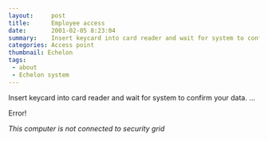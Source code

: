```yaml
---
layout:     post
title:      Employee access
date:       2001-02-05 8:23:04
summary:    Insert keycard into card reader and wait for system to confirm your data.
categories: Access point
thumbnail: Echelon
tags:
 - about
 - Echelon system
---
```


Insert keycard into card reader and wait for system to confirm your data.
...

Error!

*This computer is not connected to security grid*
